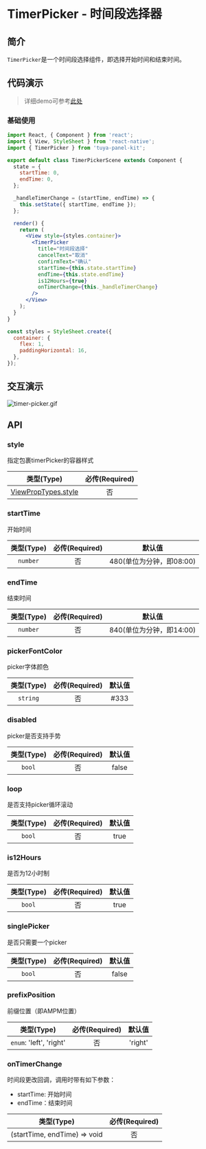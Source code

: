 # TimerPicker - 时间段选择器

<a name="a4d3b02a"></a>
## 简介

`TimerPicker`是一个时间段选择组件，即选择开始时间和结束时间。

<a name="da441097"></a>
## 代码演示

> 详细demo可参考[此处](https://github.com/TuyaInc/tuya-panel-kit/tree/master/example/src/scenes)

<a name="a7ac592d"></a>
### 基础使用

```jsx
import React, { Component } from 'react';
import { View, StyleSheet } from 'react-native';
import { TimerPicker } from 'tuya-panel-kit';

export default class TimerPickerScene extends Component {
  state = {
    startTime: 0,
    endTime: 0,
  };

  _handleTimerChange = (startTime, endTime) => {
    this.setState({ startTime, endTime });
  };

  render() {
    return (
      <View style={styles.container}>
        <TimerPicker
          title="时间段选择"
          cancelText="取消"
          confirmText="确认"
          startTime={this.state.startTime}
          endTime={this.state.endTime}
          is12Hours={true}
          onTimerChange={this._handleTimerChange}
        />
      </View>
    );
  }
}

const styles = StyleSheet.create({
  container: {
    flex: 1,
    paddingHorizontal: 16,
  },
});

```

## 交互演示

![timer-picker.gif](https://airtake-public-data.oss-cn-hangzhou.aliyuncs.com/fe-static/tuya-docs/d639d032-51d4-473e-aa40-15174043bd1c.gif)

<a name="API"></a>
## API

<a name="style"></a>
### style

指定包裹timerPicker的容器样式

| 类型(Type) | 必传(Required) |
| :---: | :---: |
| [ViewPropTypes.style](https://facebook.github.io/react-native/docs/style) | 否 |


<a name="mode"></a>
### startTime

开始时间

| 类型(Type) | 必传(Required) | 默认值 |
| :---: | :---: | :---: |
| `number` | 否 | 480(单位为分钟，即08:00) |


<a name="maxDate"></a>
### endTime

结束时间

| 类型(Type) | 必传(Required) | 默认值 |
| :---: | :---: | :---: |
| `number` | 否 | 840(单位为分钟，即14:00) |

<a name="pickerFontColor"></a>
### pickerFontColor

picker字体颜色

| 类型(Type) | 必传(Required) | 默认值 |
| :---: | :---: | :---: |
| `string` | 否 | #333 |
  

<a name="disabled"></a>
### disabled

picker是否支持手势

| 类型(Type) | 必传(Required) | 默认值 |
| :---: | :---: | :---: |
| `bool` | 否 | false |

<a name="loop"></a>
### loop

是否支持picker循环滚动

| 类型(Type) | 必传(Required) | 默认值 |
| :---: | :---: | :---: |
| `bool` | 否 | true |



<a name="is12Hours"></a>
### is12Hours

是否为12小时制

| 类型(Type) | 必传(Required) | 默认值 |
| :---: | :---: | :---: |
| `bool` | 否 | true |


<a name="isAmpmFirst"></a>
### singlePicker

是否只需要一个picker

| 类型(Type) | 必传(Required) | 默认值 |
| :---: | :---: | :---: |
| `bool` | 否 | false |


<a name="locale"></a>
### prefixPosition

前缀位置（即AMPM位置）

| 类型(Type) | 必传(Required) | 默认值 |
| :---: | :---: | :---: |
| `enum`: 'left', 'right' | 否 | 'right' |


<a name="onValueChange"></a>
### onTimerChange

时间段更改回调，调用时带有如下参数：

- startTime: 开始时间
- endTime：结束时间

| 类型(Type) | 必传(Required) |
| :---: | :---: |
| (startTime, endTime) => void | 否 |



